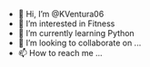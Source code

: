 - 👋 Hi, I’m @KVentura06
- 👀 I’m interested in Fitness
- 🌱 I’m currently learning Python
- 💞️ I’m looking to collaborate on ...
- 📫 How to reach me ...

<!---
KVentura06/KVentura06 is a ✨ special ✨ repository because its `README.md` (this file) appears on your GitHub profile.
You can click the Preview link to take a look at your changes.
--->
